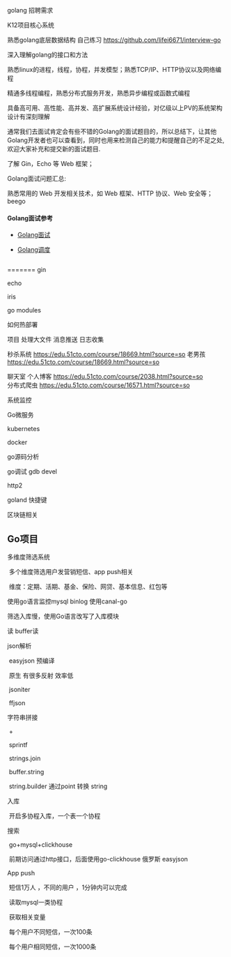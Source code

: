 golang 招聘需求


K12项目核心系统

熟悉golang底层数据结构
自己练习 https://github.com/lifei6671/interview-go


深入理解golang的接口和方法


熟悉linux的进程，线程，协程，并发模型；熟悉TCP/IP、HTTP协议以及网络编程


精通多线程编程，熟悉分布式服务开发，熟悉异步编程或函数式编程


具备高可用、高性能、高并发、高扩展系统设计经验，对亿级以上PV的系统架构设计有深刻理解

通常我们去面试肯定会有些不错的Golang的面试题目的，所以总结下，让其他Golang开发者也可以查看到，同时也用来检测自己的能力和提醒自己的不足之处,欢迎大家补充和提交新的面试题目.


了解 Gin，Echo 等 Web 框架；

Golang面试问题汇总:

熟悉常用的 Web 开发相关技术，如 Web 框架、HTTP 协议、Web 安全等；   beego


#### Golang面试参考

* [Golang面试](http://m.nowcoder.com/discuss/145338?type=2&order=0&pos=6&page=1&headNav=www&from=singlemessage&isappinstalled=0)

* [Golang调度](http://morsmachine.dk/go-scheduler)
```

```
=======
gin

echo

iris 



go modules



如何热部署



项目
	处理大文件
	消息推送
	日志收集	

秒杀系统  https://edu.51cto.com/course/18669.html?source=so  老男孩  https://edu.51cto.com/course/18669.html?source=so

聊天室
个人博客  https://edu.51cto.com/course/2038.html?source=so  
分布式爬虫  https://edu.51cto.com/course/16571.html?source=so 

 系统监控





Go微服务 

kubernetes

docker

go源码分析

go调试  gdb  devel

http2

goland 快捷键

区块链相关



## Go项目

多维度筛选系统

​	多个维度筛选用户发营销短信、app push相关   

​		维度：定期、活期、基金、保险、网贷、基本信息、红包等



使用go语言监控mysql binlog  使用canal-go





筛选入库慢，使用Go语言改写了入库模块

读                buffer读  

 json解析         

​		easyjson 预编译

​		原生  有很多反射  效率低

​		jsoniter  

​		ffjson  

字符串拼接       

​		+

​		sprintf

​		strings.join

​		buffer.string

​		string.builder  通过point 转换 string  

入库

​	开启多协程入库，一个表一个协程



搜索

​	go+mysql+clickhouse

​	前期访问通过http接口，后面使用go-clickhouse  俄罗斯 easyjson





App push

​	短信1万人 ，不同的用户 ，1分钟内可以完成

​	读取mysql一类协程

​	获取相关变量  			

​	每个用户不同短信，一次100条

​	每个用户相同短信，一次1000条